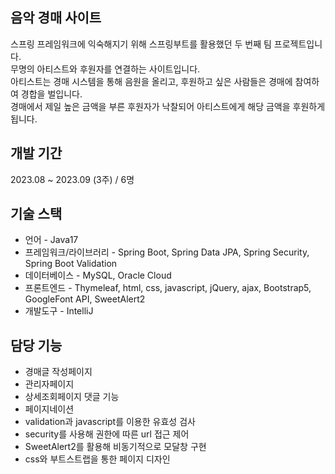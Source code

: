 ## 음악 경매 사이트

스프링 프레임워크에 익숙해지기 위해 스프링부트를 활용했던 두 번째 팀 프로젝트입니다.<br>
무명의 아티스트와 후원자를 연결하는 사이트입니다.<br>
아티스트는 경매 시스템을 통해 음원을 올리고, 후원하고 싶은 사람들은 경매에 참여하여 경합을 벌입니다.<br> 
경매에서 제일 높은 금액을 부른 후원자가 낙찰되어 아티스트에게 해당 금액을 후원하게 됩니다.<br> 

## 개발 기간

2023.08 ~ 2023.09 (3주) / 6명

## 기술 스택

* 언어 - Java17<br>
* 프레임워크/라이브러리 - Spring Boot, Spring Data JPA, Spring Security, Spring Boot Validation<br>
* 데이터베이스 - MySQL, Oracle Cloud<br>
* 프론트엔드 - Thymeleaf, html, css, javascript, jQuery, ajax, Bootstrap5, GoogleFont API, SweetAlert2<br>
* 개발도구 - IntelliJ<br>

## 담당 기능

* 경매글 작성페이지
* 관리자페이지
* 상세조회페이지 댓글 기능
* 페이지네이션
* validation과 javascript를 이용한 유효성 검사
* security를 사용해 권한에 따른 url 접근 제어
* SweetAlert2를 활용해 비동기적으로 모달창 구현
* css와 부트스트랩을 통한 페이지 디자인
  

